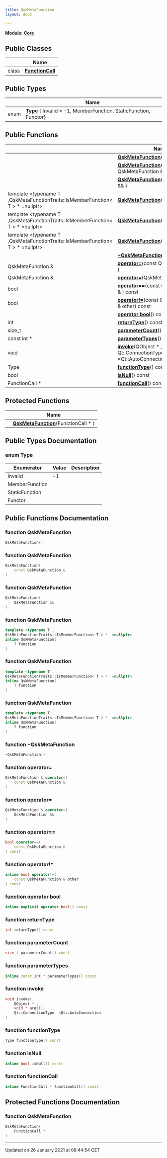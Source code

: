```yaml
---
title: QskMetaFunction
layout: docs

---
```



**Module:** **[Core](/docs/modules/group___core/)**



## Public Classes

|                | Name           |
| -------------- | -------------- |
| class | **[FunctionCall](/docs/classes/class_qsk_meta_function_1_1_function_call/)**  |

## Public Types

|                | Name           |
| -------------- | -------------- |
| enum| **[Type](/docs/classes/class_qsk_meta_function/#enum-type)** { Invalid = -1, MemberFunction, StaticFunction, Functor} |

## Public Functions

|                | Name           |
| -------------- | -------------- |
| | **[QskMetaFunction](/docs/classes/class_qsk_meta_function/#function-qskmetafunction)**() |
| | **[QskMetaFunction](/docs/classes/class_qsk_meta_function/#function-qskmetafunction)**(const QskMetaFunction & ) |
| | **[QskMetaFunction](/docs/classes/class_qsk_meta_function/#function-qskmetafunction)**(QskMetaFunction && ) |
| template <typename T ,QskMetaFunctionTraits::IsMemberFunction< T > *  =nullptr\> <br>| **[QskMetaFunction](/docs/classes/class_qsk_meta_function/#function-qskmetafunction)**(T function) |
| template <typename T ,QskMetaFunctionTraits::IsMemberFunction< T > *  =nullptr\> <br>| **[QskMetaFunction](/docs/classes/class_qsk_meta_function/#function-qskmetafunction)**(T function) |
| template <typename T ,QskMetaFunctionTraits::IsMemberFunction< T > *  =nullptr\> <br>| **[QskMetaFunction](/docs/classes/class_qsk_meta_function/#function-qskmetafunction)**(T function) |
| | **[~QskMetaFunction](/docs/classes/class_qsk_meta_function/#function-~qskmetafunction)**() |
| QskMetaFunction & | **[operator=](/docs/classes/class_qsk_meta_function/#function-operator=)**(const QskMetaFunction & ) |
| QskMetaFunction & | **[operator=](/docs/classes/class_qsk_meta_function/#function-operator=)**(QskMetaFunction && ) |
| bool | **[operator==](/docs/classes/class_qsk_meta_function/#function-operator==)**(const QskMetaFunction & ) const |
| bool | **[operator!=](/docs/classes/class_qsk_meta_function/#function-operator!=)**(const QskMetaFunction & other) const |
| | **[operator bool](/docs/classes/class_qsk_meta_function/#function-operator-bool)**() const |
| int | **[returnType](/docs/classes/class_qsk_meta_function/#function-returntype)**() const |
| size_t | **[parameterCount](/docs/classes/class_qsk_meta_function/#function-parametercount)**() const |
| const int * | **[parameterTypes](/docs/classes/class_qsk_meta_function/#function-parametertypes)**() const |
| void | **[invoke](/docs/classes/class_qsk_meta_function/#function-invoke)**(QObject * , void * args[], Qt::ConnectionType  =Qt::AutoConnection) |
| Type | **[functionType](/docs/classes/class_qsk_meta_function/#function-functiontype)**() const |
| bool | **[isNull](/docs/classes/class_qsk_meta_function/#function-isnull)**() const |
| FunctionCall * | **[functionCall](/docs/classes/class_qsk_meta_function/#function-functioncall)**() const |

## Protected Functions

|                | Name           |
| -------------- | -------------- |
| | **[QskMetaFunction](/docs/classes/class_qsk_meta_function/#function-qskmetafunction)**(FunctionCall * ) |

## Public Types Documentation

### enum Type

| Enumerator | Value | Description |
| ---------- | ----- | ----------- |
| Invalid | -1|   |
| MemberFunction | |   |
| StaticFunction | |   |
| Functor | |   |




## Public Functions Documentation

### function QskMetaFunction

```cpp
QskMetaFunction()
```


### function QskMetaFunction

```cpp
QskMetaFunction(
    const QskMetaFunction & 
)
```


### function QskMetaFunction

```cpp
QskMetaFunction(
    QskMetaFunction && 
)
```


### function QskMetaFunction

```cpp
template <typename T ,
QskMetaFunctionTraits::IsMemberFunction< T > *  =nullptr>
inline QskMetaFunction(
    T function
)
```


### function QskMetaFunction

```cpp
template <typename T ,
QskMetaFunctionTraits::IsMemberFunction< T > *  =nullptr>
inline QskMetaFunction(
    T function
)
```


### function QskMetaFunction

```cpp
template <typename T ,
QskMetaFunctionTraits::IsMemberFunction< T > *  =nullptr>
inline QskMetaFunction(
    T function
)
```


### function ~QskMetaFunction

```cpp
~QskMetaFunction()
```


### function operator=

```cpp
QskMetaFunction & operator=(
    const QskMetaFunction & 
)
```


### function operator=

```cpp
QskMetaFunction & operator=(
    QskMetaFunction && 
)
```


### function operator==

```cpp
bool operator==(
    const QskMetaFunction & 
) const
```


### function operator!=

```cpp
inline bool operator!=(
    const QskMetaFunction & other
) const
```


### function operator bool

```cpp
inline explicit operator bool() const
```


### function returnType

```cpp
int returnType() const
```


### function parameterCount

```cpp
size_t parameterCount() const
```


### function parameterTypes

```cpp
inline const int * parameterTypes() const
```


### function invoke

```cpp
void invoke(
    QObject * ,
    void * args[],
    Qt::ConnectionType  =Qt::AutoConnection
)
```


### function functionType

```cpp
Type functionType() const
```


### function isNull

```cpp
inline bool isNull() const
```


### function functionCall

```cpp
inline FunctionCall * functionCall() const
```


## Protected Functions Documentation

### function QskMetaFunction

```cpp
QskMetaFunction(
    FunctionCall * 
)
```


-------------------------------

Updated on 26 January 2021 at 09:44:54 CET